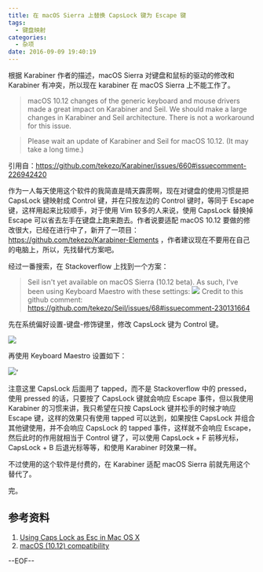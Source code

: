 ```yaml
---
title: 在 macOS Sierra 上替换 CapsLock 键为 Escape 键
tags:
  - 键盘映射
categories:
  - 杂项
date: 2016-09-09 19:40:19
---
```


根据 Karabiner 作者的描述，macOS Sierra 对键盘和鼠标的驱动的修改和 Karabiner 有冲突，所以现在 karabiner 在 macOS Sierra 上不能工作了。

>macOS 10.12 changes of the generic keyboard and mouse drivers made a great impact on Karabiner and Seil.
We should make a large changes in Karabiner and Seil architecture.
There is not a workaround for this issue.

>Please wait an update of Karabiner and Seil for macOS 10.12.
(It may take a long time.)

引用自：https://github.com/tekezo/Karabiner/issues/660#issuecomment-226942420

作为一人每天使用这个软件的我简直是晴天霹雳啊，现在对键盘的使用习惯是把 CapsLock 键映射成 Control 键，并在只按左边的 Control 键时，等同于 Escape 键，这样用起来比较顺手，对于使用 Vim 较多的人来说，使用 CapsLock 替换掉 Escape 可以省去左手在键盘上跑来跑去。作者说要适配 macOS 10.12 要做的修改很大，已经在进行中了，新开了一项目：https://github.com/tekezo/Karabiner-Elements ，作者建议现在不要用在自己的电脑上，所以，先找替代方案吧。

<!-- more -->

经过一番搜索，在 Stackoverflow 上找到一个方案：

>Seil isn't yet available on macOS Sierra (10.12 beta). As such, I've been using Keyboard Maestro with these settings: 
>![](https://ws3.sinaimg.cn/large/74681984gw1f7nl62c671j210m0tewkm.jpg)
>Credit to this github comment: https://github.com/tekezo/Seil/issues/68#issuecomment-230131664

先在系统偏好设置-键盘-修饰键里，修改 CapsLock 键为 Control 键。

![](https://ws3.sinaimg.cn/large/74681984gw1f7nkuubdytj20if0b3401.jpg)

再使用 Keyboard Maestro 设置如下：

![](https://ws3.sinaimg.cn/large/74681984gw1f7nkxb7nh7j20ef0brabh.jpg)‘

注意这里 CapsLock 后面用了 tapped，而不是 Stackoverflow 中的 pressed，使用 pressed  的话，只要按了 CapsLock 键就会响应 Escape 事件，但以我使用 Karabiner 的习惯来讲，我只希望在只按 CapsLock 键并松手的时候才响应 Escape 键，这样的效果只有使用 tapped 可以达到，如果按住 CapsLock 并组合其他键使用，并不会响应 CapsLock 的 tapped 事件，这样就不会响应 Escape，然后此时的作用就相当于 Control 键了，可以使用 CapsLock + F 前移光标，CapsLock + B 后退光标等等，和使用 Karabiner 时效果一样。

不过使用的这个软件是付费的，在 Karabiner 适配 macOS Sierra 前就先用这个替代了。

完。

## 参考资料

1. [Using Caps Lock as Esc in Mac OS X](https://stackoverflow.com/questions/127591/using-CapsLock-as-esc-in-mac-os-x)
2. [macOS (10.12) compatibility](https://github.com/tekezo/Karabiner/issues/660)

--EOF--

